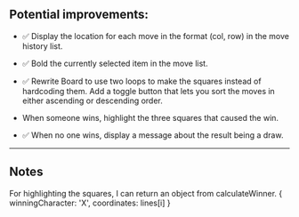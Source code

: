 ## Potential improvements:

- :white_check_mark: Display the location for each move in the format (col, row) in the move history list.

- :white_check_mark: Bold the currently selected item in the move list.

- :white_check_mark: Rewrite Board to use two loops to make the squares instead of hardcoding them.
  Add a toggle button that lets you sort the moves in either ascending or descending order.

- When someone wins, highlight the three squares that caused the win.

- :white_check_mark: When no one wins, display a message about the result being a draw.

---

## Notes

For highlighting the squares, I can return an object from calculateWinner. { winningCharacter: 'X', coordinates: lines[i] }
